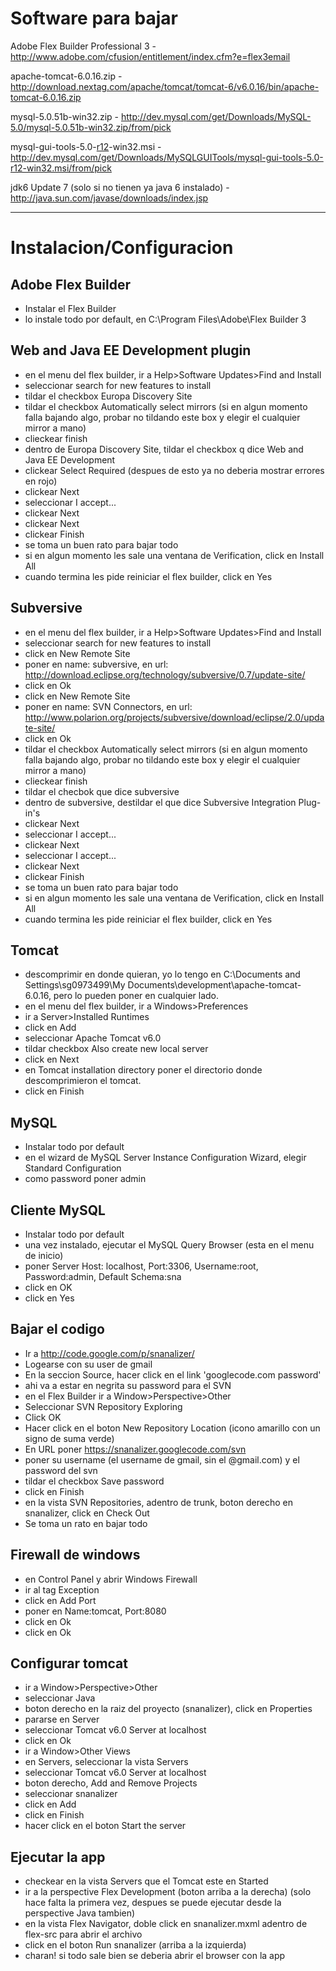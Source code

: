 # Software para bajar #

Adobe Flex Builder Professional 3 - http://www.adobe.com/cfusion/entitlement/index.cfm?e=flex3email

apache-tomcat-6.0.16.zip - http://download.nextag.com/apache/tomcat/tomcat-6/v6.0.16/bin/apache-tomcat-6.0.16.zip

mysql-5.0.51b-win32.zip - http://dev.mysql.com/get/Downloads/MySQL-5.0/mysql-5.0.51b-win32.zip/from/pick

mysql-gui-tools-5.0-[r12](https://code.google.com/p/snanalizer/source/detail?r=12)-win32.msi - http://dev.mysql.com/get/Downloads/MySQLGUITools/mysql-gui-tools-5.0-r12-win32.msi/from/pick

jdk6 Update 7 (solo si no tienen ya java 6 instalado) - http://java.sun.com/javase/downloads/index.jsp


---


# Instalacion/Configuracion #

## Adobe Flex Builder ##
  * Instalar el Flex Builder
  * lo instale todo por default, en C:\Program Files\Adobe\Flex Builder 3

## Web and Java EE Development plugin ##
  * en el menu del flex builder, ir a Help>Software Updates>Find and Install
  * seleccionar search for new features to install
  * tildar el checkbox Europa Discovery Site
  * tildar el checkbox Automatically select mirrors (si en algun momento falla bajando algo, probar no tildando este box y elegir el cualquier mirror a mano)
  * clieckear finish
  * dentro de Europa Discovery Site, tildar el checkbox q dice Web and Java EE Development
  * clickear Select Required (despues de esto ya no deberia mostrar errores en rojo)
  * clickear Next
  * seleccionar I accept...
  * clickear Next
  * clickear Next
  * clickear Finish
  * se toma un buen rato para bajar todo
  * si en algun momento les sale una ventana de Verification, click en Install All
  * cuando termina les pide reiniciar el flex builder, click en Yes

## Subversive ##
  * en el menu del flex builder, ir a Help>Software Updates>Find and Install
  * seleccionar search for new features to install
  * click en New Remote Site
  * poner en name: subversive, en url: http://download.eclipse.org/technology/subversive/0.7/update-site/
  * click en Ok
  * click en New Remote Site
  * poner en name: SVN Connectors, en url: http://www.polarion.org/projects/subversive/download/eclipse/2.0/update-site/
  * click en Ok
  * tildar el checkbox Automatically select mirrors (si en algun momento falla bajando algo, probar no tildando este box y elegir el cualquier mirror a mano)
  * clieckear finish
  * tildar el checbok que dice subversive
  * dentro de subversive, destildar el que dice Subversive Integration Plug-in's
  * clickear Next
  * seleccionar I accept...
  * clickear Next
  * seleccionar I accept...
  * clickear Next
  * clickear Finish
  * se toma un buen rato para bajar todo
  * si en algun momento les sale una ventana de Verification, click en Install All
  * cuando termina les pide reiniciar el flex builder, click en Yes

## Tomcat ##
  * descomprimir en donde quieran, yo lo tengo en C:\Documents and Settings\sg0973499\My Documents\development\apache-tomcat-6.0.16, pero lo pueden poner en cualquier lado.
  * en el menu del flex builder, ir a Windows>Preferences
  * ir a Server>Installed Runtimes
  * click en Add
  * seleccionar Apache Tomcat v6.0
  * tildar checkbox Also create new local server
  * click en Next
  * en Tomcat installation directory poner el directorio donde descomprimieron el tomcat.
  * click en Finish

## MySQL ##
  * Instalar todo por default
  * en el wizard de MySQL Server Instance Configuration Wizard, elegir Standard Configuration
  * como password poner admin

## Cliente MySQL ##
  * Instalar todo por default
  * una vez instalado, ejecutar el MySQL Query Browser (esta en el menu de inicio)
  * poner Server Host: localhost, Port:3306, Username:root, Password:admin, Default Schema:sna
  * click en OK
  * click en Yes

## Bajar el codigo ##
  * Ir a http://code.google.com/p/snanalizer/
  * Logearse con su user de gmail
  * En la seccion Source, hacer click en el link 'googlecode.com password'
  * ahi va a estar en negrita su password para el SVN
  * en el Flex Builder ir a Window>Perspective>Other
  * Seleccionar SVN Repository Exploring
  * Click OK
  * Hacer click en el boton New Repository Location (icono amarillo con un signo de suma verde)
  * En URL poner https://snanalizer.googlecode.com/svn
  * poner su username (el username de gmail, sin el @gmail.com) y el password del svn
  * tildar el checkbox Save password
  * click en Finish
  * en la vista SVN Repositories, adentro de trunk, boton derecho en snanalizer, click en Check Out
  * Se toma un rato en bajar todo

## Firewall de windows ##
  * en Control Panel y abrir Windows Firewall
  * ir al tag Exception
  * click en Add Port
  * poner en Name:tomcat, Port:8080
  * click en Ok
  * click en Ok

## Configurar tomcat ##
  * ir a Window>Perspective>Other
  * seleccionar Java
  * boton derecho en la raiz del proyecto (snanalizer), click en Properties
  * pararse en Server
  * seleccionar Tomcat v6.0 Server at localhost
  * click en Ok
  * ir a Window>Other Views
  * en Servers, seleccionar la vista Servers
  * seleccionar Tomcat v6.0 Server at localhost
  * boton derecho, Add and Remove Projects
  * seleccionar snanalizer
  * click en Add
  * click en Finish
  * hacer click en el boton Start the server

## Ejecutar la app ##
  * checkear en la vista Servers que el Tomcat este en Started
  * ir a la perspective Flex Development (boton arriba a la derecha) (solo hace falta la primera vez, despues se puede ejecutar desde la perspective Java tambien)
  * en la vista Flex Navigator, doble click en snanalizer.mxml adentro de flex-src para abrir el archivo
  * click en el boton Run snanalizer (arriba a la izquierda)
  * charan! si todo sale bien se deberia abrir el browser con la app